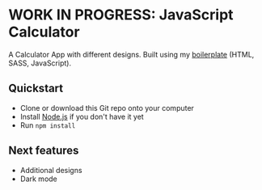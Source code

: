 # WORK IN PROGRESS: JavaScript Calculator

A Calculator App with different designs. Built using my [boilerplate](https://github.com/denis375/frontend-boilerplate-gulp) (HTML, SASS, JavaScript).

## Quickstart

* Clone or download this Git repo onto your computer
* Install [Node.js](https://nodejs.org/en/) if you don't have it yet
* Run `npm install`

## Next features

* Additional designs
* Dark mode
